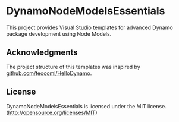 # DynamoNodeModelsEssentials

This project provides Visual Studio templates for advanced Dynamo package development using Node Models.

## Acknowledgments

The project structure of this templates was inspired by [github.com/teocomi/HelloDynamo](https://github.com/teocomi/HelloDynamo).

## License

DynamoNodeModelsEssentials is licensed under the MIT license. (http://opensource.org/licenses/MIT)